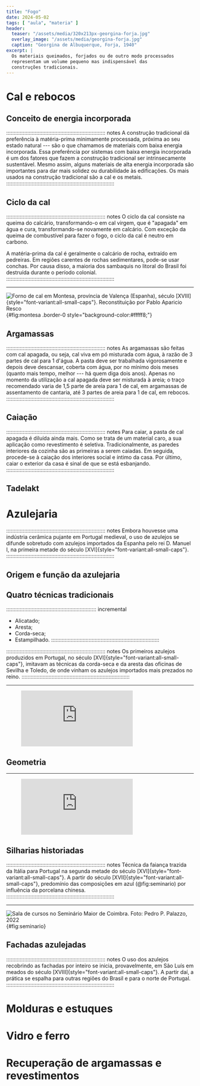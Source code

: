 ```yaml
---
title: "Fogo"
date: 2024-05-02
tags: [ "aula", "materia" ]
header:
  teaser: "/assets/media/320x213px-georgina-forja.jpg"
  overlay_image: "/assets/media/georgina-forja.jpg"
  caption: "Georgina de Albuquerque, Forja, 1940"
excerpt: |
  Os materiais queimados, forjados ou de outro modo processados
  representam um volume pequeno mas indispensável das
  construções tradicionais.
---
```


# Cal e rebocos #

## Conceito de energia incorporada ##

:::::::::::::::::::::::::::::::::::::::::::::::::::::::::::::::::: notes
A construção tradicional dá preferência à matéria-prima minimamente
processada, próxima ao seu estado natural --- são o que chamamos de
materiais com baixa energia incorporada. Essa preferência por sistemas
com baixa energia incorporada é um dos fatores que fazem a construção
tradicional ser intrinsecamente sustentável. Mesmo assim, alguns
materiais de alta energia incorporada são importantes para dar mais
solidez ou durabilidade às edificações. Os mais usados na construção
tradicional são a cal e os metais.
::::::::::::::::::::::::::::::::::::::::::::::::::::::::::::::::::::::::

## Ciclo da cal ##

:::::::::::::::::::::::::::::::::::::::::::::::::::::::::::::::::: notes
O ciclo da cal consiste na queima do calcário, transformando-o em cal
virgem, que é "apagada" em água e cura, transformando-se novamente em
calcário. Com exceção da queima de combustível para fazer o fogo, o
ciclo da cal é neutro em carbono.

A matéria-prima da cal é geralmente o calcário de rocha, extraído em
pedreiras. Em regiões carentes de rochas sedimentares, pode-se usar
conchas. Por causa disso, a maioria dos sambaquis no litoral do Brasil
foi destruída durante o período colonial.
::::::::::::::::::::::::::::::::::::::::::::::::::::::::::::::::::::::::

* * * * * * * * * * * * * * * * * * * * * * * * * * * * * * * * * * * *

![Forno de cal em Montesa, província de Valença (Espanha), século [XVIII]{style="font-variant:all-small-caps"}. [Reconstituição por Pablo Aparicio Resco](http://hornodemontesa.blogspot.com/2013/05/26-como-era-un-horno-de-cal-tradicional.html)](https://i.pinimg.com/originals/ac/8e/55/ac8e55c8f040fb3f87cde0d1bbb80be6.png){#fig:montesa .border-0 style="background-color:#fffff8;"}


## Argamassas ##

:::::::::::::::::::::::::::::::::::::::::::::::::::::::::::::::::: notes
As argamassas são feitas com cal apagada, ou seja, cal viva em pó
misturada com água, à razão de 3 partes de cal para 1 d'água. A pasta
deve ser trabalhada vigorosamente e depois deve descansar, coberta com
água, por no mínimo dois meses (quanto mais tempo, melhor --- há quem
diga dois anos). Apenas no momento da utilização a cal apagada deve ser
misturada à areia; o traço recomendado varia de 1,5 parte de areia para
1 de cal, em argamassas de assentamento de cantaria, até 3 partes de
areia para 1 de cal, em rebocos.
::::::::::::::::::::::::::::::::::::::::::::::::::::::::::::::::::::::::

## Caiação ##

:::::::::::::::::::::::::::::::::::::::::::::::::::::::::::::::::: notes
Para caiar, a pasta de cal apagada é diluída ainda mais. Como se trata
de um material caro, a sua aplicação como revestimento é seletiva.
Tradicionalmente, as paredes interiores da cozinha são as primeiras a
serem caiadas. Em seguida, procede-se à caiação dos interiores social e
íntimo da casa. Por último, caiar o exterior da casa é sinal de que se
está esbanjando.
::::::::::::::::::::::::::::::::::::::::::::::::::::::::::::::::::::::::

## Tadelakt ##


# Azulejaria #

:::::::::::::::::::::::::::::::::::::::::::::::::::::::::::::::::: notes
Embora houvesse uma indústria cerâmica pujante em Portugal medieval, o
uso de azulejos se difunde sobretudo com azulejos importados da Espanha
pelo rei D. Manuel I, na primeira metade do século
[XVI]{style="font-variant:all-small-caps"}.
::::::::::::::::::::::::::::::::::::::::::::::::::::::::::::::::::::::::

## Origem e função da azulejaria ##


## Quatro técnicas tradicionais ##

:::::::::::::::::::::::::::::::::::::::::::::::::::::::::::: incremental
- Alicatado;
- Aresta;
- Corda-seca;
- Estampilhado.
::::::::::::::::::::::::::::::::::::::::::::::::::::::::::::::::::::::::

:::::::::::::::::::::::::::::::::::::::::::::::::::::::::::::::::: notes
Os primeiros azulejos produzidos em Portugal, no século
[XVI]{style="font-variant:all-small-caps"}, imitavam as técnicas da
corda-seca e da aresta das oficinas de Sevilha e Toledo, de onde vinham
os azulejos importados mais prezados no reino.
::::::::::::::::::::::::::::::::::::::::::::::::::::::::::::::::::::::::

* * * * * * * * * * * * * * * * * * * * * * * * * * * * * * * * * * * *

<figure class="ratio ratio-16x9">
  <iframe src="https://www.youtube-nocookie.com/embed/iqEOt36ia0k?si=WuGp4_JXiM4On7nu" title="YouTube video player" frameborder="0" allow="accelerometer; autoplay; clipboard-write; encrypted-media; gyroscope; picture-in-picture; web-share" referrerpolicy="strict-origin-when-cross-origin" allowfullscreen></iframe>
</figure>

## Geometria ##

* * * * * * * * * * * * * * * * * * * * * * * * * * * * * * * * * * * *

<figure class="ratio ratio-16x9">
  <iframe src="https://www.youtube-nocookie.com/embed/dxYAKI028YI?si=Pb7SlKmmjp08_4VX" title="YouTube video player" frameborder="0" allow="accelerometer; autoplay; clipboard-write; encrypted-media; gyroscope; picture-in-picture; web-share" referrerpolicy="strict-origin-when-cross-origin" allowfullscreen></iframe>
</figure>


## Silharias historiadas ##

:::::::::::::::::::::::::::::::::::::::::::::::::::::::::::::::::: notes
Técnica da faiança trazida da Itália para Portugal na segunda metade do
século [XVI]{style="font-variant:all-small-caps"}. A partir do século
[XVII]{style="font-variant:all-small-caps"}, predomínio das composições
em azul (@fig:seminario) por influência da porcelana chinesa.
::::::::::::::::::::::::::::::::::::::::::::::::::::::::::::::::::::::::

* * * * * * * * * * * * * * * * * * * * * * * * * * * * * * * * * * * *

![Sala de cursos no Seminário Maior de Coimbra. Foto: Pedro P. Palazzo, 2022](/assets/media/pt-coimbra-seminario_maior-220625-pp-01380.jpg){#fig:seminario}


## Fachadas azulejadas ##

:::::::::::::::::::::::::::::::::::::::::::::::::::::::::::::::::: notes
O uso dos azulejos recobrindo as fachadas por inteiro se inicia,
provavelmente, em São Luís em meados do século
[XVIII]{style="font-variant:all-small-caps"}. A partir daí, a prática se
espalha para outras regiões do Brasil e para o norte de Portugal.
::::::::::::::::::::::::::::::::::::::::::::::::::::::::::::::::::::::::


# Molduras e estuques #

# Vidro e ferro #

# Recuperação de argamassas e revestimentos #

